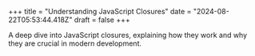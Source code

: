 +++
title = "Understanding JavaScript Closures"
date = "2024-08-22T05:53:44.418Z"
draft = false
+++

  A deep dive into JavaScript closures, explaining how they work and why they are crucial in modern development.
        